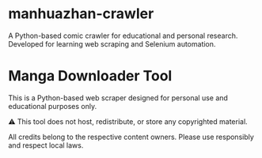 # manhuazhan-crawler
A Python-based comic crawler for educational and personal research. Developed for learning web scraping and Selenium automation.
# Manga Downloader Tool

This is a Python-based web scraper designed for personal use and educational purposes only.

⚠️ This tool does not host, redistribute, or store any copyrighted material.

All credits belong to the respective content owners. Please use responsibly and respect local laws.
